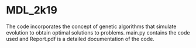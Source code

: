 # MDL_2k19
The code incorporates the concept of genetic algorithms that simulate evolution to obtain optimal solutions to problems.
main.py contains the code used and Report.pdf is a detailed documentation of the code.
